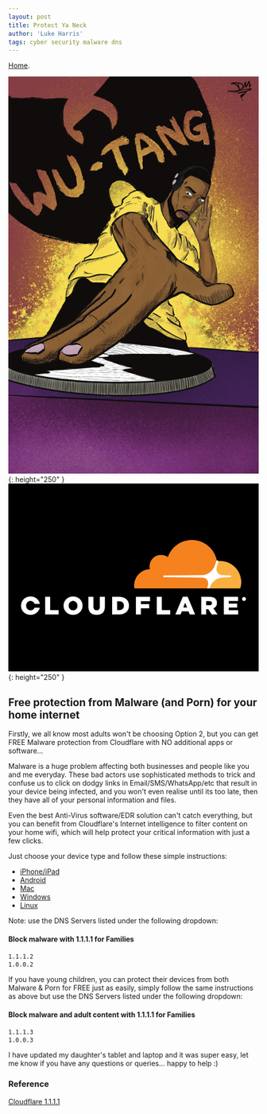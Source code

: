 ```yaml
---
layout: post
title: Protect Ya Neck
author: 'Luke Harris'
tags: cyber security malware dns
---
```


[Home](/).

![alt text](/images/rza1.jpg "RZA"){: height="250" } ![alt text](/images/cloud-sun.png "Cloudy"){: height="250" }

## Free protection from Malware (and Porn) for your home internet

Firstly, we all know most adults won't be choosing Option 2, but you can get FREE Malware protection from Cloudflare with NO additional apps or software...

Malware is a huge problem affecting both businesses and people like you and me everyday. These bad actors use sophisticated methods to trick and confuse us to click on dodgy links in Email/SMS/WhatsApp/etc that result in your device being infected, and you won't even realise until its too late, then they have all of your personal information and files.

Even the best Anti-Virus software/EDR solution can't catch everything, but you can benefit from Cloudflare's Internet intelligence to filter content on your home wifi, which will help protect your critical information with just a few clicks.

Just choose your device type and follow these simple instructions:

*   [iPhone/iPad](https://developers.cloudflare.com/1.1.1.1/setup/ios/)
*   [Android](https://developers.cloudflare.com/1.1.1.1/setup/android/)
*   [Mac](https://developers.cloudflare.com/1.1.1.1/setup/macos/)
*   [Windows](https://developers.cloudflare.com/1.1.1.1/setup/windows/)
*   [Linux](https://developers.cloudflare.com/1.1.1.1/setup/linux/)

Note: use the DNS Servers listed under the following dropdown:

#### Block malware with 1.1.1.1 for Families

```
1.1.1.2
1.0.0.2
```

If you have young children, you can protect their devices from both Malware & Porn for FREE just as easily, simply follow the same instructions as above but use the DNS Servers listed under the following dropdown:

#### Block malware and adult content with 1.1.1.1 for Families

```
1.1.1.3
1.0.0.3
```

I have updated my daughter's tablet and laptop and it was super easy, let me know if you have any questions or queries... happy to help :)

### Reference

[Cloudflare 1.1.1.1](https://one.one.one.one/family/)
